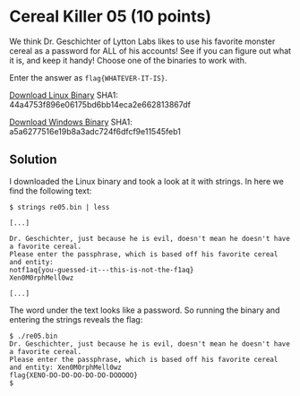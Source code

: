 # Cereal Killer 05 (10 points)
We think Dr. Geschichter of Lytton Labs likes to use his favorite monster cereal as a password for ALL of his accounts! See if you can figure out what it is, and keep it handy! Choose one of the binaries to work with.

Enter the answer as `flag{WHATEVER-IT-IS}`.

[Download Linux Binary](https://tinyurl.com/2mex44jv)
SHA1: 44a4753f896e06175bd6bb14eca2e662813867df

[Download Windows Binary](https://tinyurl.com/5n75wsjv)
SHA1: a5a6277516e19b8a3adc724f6dfcf9e11545feb1

## Solution
I downloaded the Linux binary and took a look at it with strings. In here we find the following text:
```
$ strings re05.bin | less

[...]

Dr. Geschichter, just because he is evil, doesn't mean he doesn't have a favorite cereal.
Please enter the passphrase, which is based off his favorite cereal and entity:
notf1aq{you-guessed-it---this-is-not-the-f1aq}
Xen0M0rphMell0wz

[...]

```

The word under the text looks like a password. So running the binary and entering the strings reveals the flag:
```
$ ./re05.bin
Dr. Geschichter, just because he is evil, doesn't mean he doesn't have a favorite cereal.
Please enter the passphrase, which is based off his favorite cereal and entity: Xen0M0rphMell0wz
flag{XENO-DO-DO-DO-DO-DO-DOOOOO}
$
```